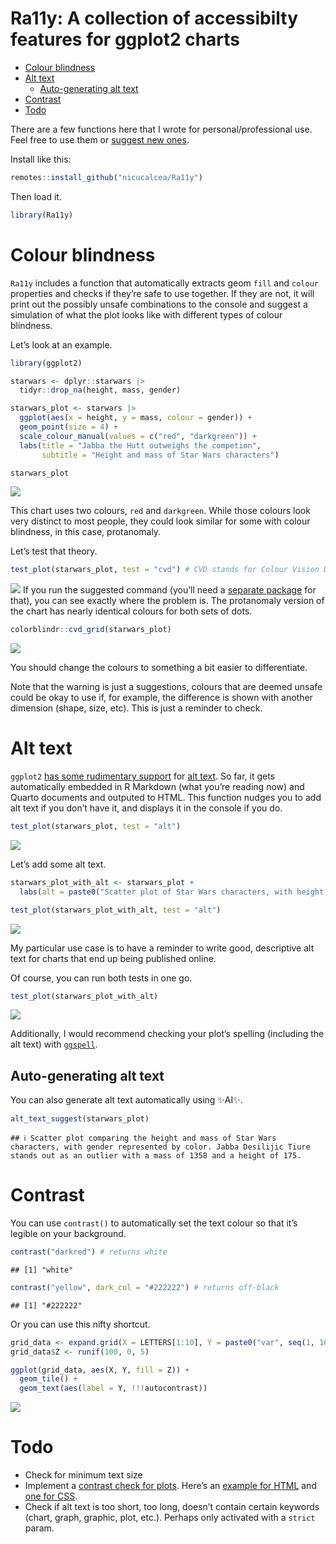 Ra11y: A collection of accessibilty features for ggplot2 charts
================

- [Colour blindness](#colour-blindness)
- [Alt text](#alt-text)
  - [Auto-generating alt text](#auto-generating-alt-text)
- [Contrast](#contrast)
- [Todo](#todo)

There are a few functions here that I wrote for personal/professional
use. Feel free to use them or [suggest new
ones](https://github.com/nicucalcea/ggspell/issues).

Install like this:

``` r
remotes::install_github("nicucalcea/Ra11y")
```

Then load it.

``` r
library(Ra11y)
```

# Colour blindness

`Ra11y` includes a function that automatically extracts geom `fill` and
`colour` properties and checks if they’re safe to use together. If they
are not, it will print out the possibly unsafe combinations to the
console and suggest a simulation of what the plot looks like with
different types of colour blindness.

Let’s look at an example.

``` r
library(ggplot2)

starwars <- dplyr::starwars |> 
  tidyr::drop_na(height, mass, gender)

starwars_plot <- starwars |>
  ggplot(aes(x = height, y = mass, colour = gender)) +
  geom_point(size = 4) +
  scale_colour_manual(values = c("red", "darkgreen")) +
  labs(title = "Jabba the Hutt outweighs the competion",
       subtitle = "Height and mass of Star Wars characters")

starwars_plot
```

![](README_files/figure-gfm/unnamed-chunk-4-1.png)<!-- -->

This chart uses two colours, `red` and `darkgreen`. While those colours
look very distinct to most people, they could look similar for some with
colour blindness, in this case, protanomaly.

Let’s test that theory.

``` r
test_plot(starwars_plot, test = "cvd") # CVD stands for Colour Vision Deficiency
```

![](README_files/figure-gfm//unnamed-chunk-5.svg)<!-- --> If you run the
suggested command (you’ll need a [separate
package](https://github.com/clauswilke/colorblindr) for that), you can
see exactly where the problem is. The protanomaly version of the chart
has nearly identical colours for both sets of dots.

``` r
colorblindr::cvd_grid(starwars_plot)
```

![](README_files/figure-gfm/unnamed-chunk-6-1.png)<!-- -->

You should change the colours to something a bit easier to
differentiate.

Note that the warning is just a suggestions, colours that are deemed
unsafe could be okay to use if, for example, the difference is shown
with another dimension (shape, size, etc). This is just a reminder to
check.

# Alt text

`ggplot2` [has some rudimentary
support](https://github.com/tidyverse/ggplot2/issues/4477) for [alt
text](https://en.wikipedia.org/wiki/Alt_attribute). So far, it gets
automatically embedded in R Markdown (what you’re reading now) and
Quarto documents and outputed to HTML. This function nudges you to add
alt text if you don’t have it, and displays it in the console if you do.

``` r
test_plot(starwars_plot, test = "alt")
```

![](README_files/figure-gfm//unnamed-chunk-7.svg)<!-- -->

Let’s add some alt text.

``` r
starwars_plot_with_alt <- starwars_plot +
  labs(alt = paste0("Scatter plot of Star Wars characters, with height plotted on the x-axis and mass on the y-axis. The dots are coloured by gender. Generally-speaking, height and mass are correlated. The heaviest character is ", starwars$name[starwars$mass == max(starwars$mass)], "."))

test_plot(starwars_plot_with_alt, test = "alt")
```

![](README_files/figure-gfm//unnamed-chunk-8.svg)<!-- -->

My particular use case is to have a reminder to write good, descriptive
alt text for charts that end up being published online.

Of course, you can run both tests in one go.

``` r
test_plot(starwars_plot_with_alt)
```

![](README_files/figure-gfm//unnamed-chunk-9.svg)<!-- -->

Additionally, I would recommend checking your plot’s spelling (including
the alt text) with [`ggspell`](https://github.com/nicucalcea/ggspell).

## Auto-generating alt text

You can also generate alt text automatically using ✨AI✨.

``` r
alt_text_suggest(starwars_plot)
```

    ## ℹ Scatter plot comparing the height and mass of Star Wars characters, with gender represented by color. Jabba Desilijic Tiure stands out as an outlier with a mass of 1358 and a height of 175.

# Contrast

You can use `contrast()` to automatically set the text colour so that
it’s legible on your background.

``` r
contrast("darkred") # returns white
```

    ## [1] "white"

``` r
contrast("yellow", dark_col = "#222222") # returns off-black
```

    ## [1] "#222222"

Or you can use this nifty shortcut.

``` r
grid_data <- expand.grid(X = LETTERS[1:10], Y = paste0("var", seq(1, 10)))
grid_data$Z <- runif(100, 0, 5)

ggplot(grid_data, aes(X, Y, fill = Z)) + 
  geom_tile() +
  geom_text(aes(label = Y, !!!autocontrast))
```

![](README_files/figure-gfm/unnamed-chunk-12-1.png)<!-- -->

# Todo

- Check for minimum text size
- Implement a [contrast check for
  plots](https://marijohannessen.github.io/color-contrast-checker/).
  Here’s an [example for
  HTML](https://github.com/jasonday/color-contrast) and [one for
  CSS](https://github.com/csstools/postcss-wcag-contrast).
- Check if alt text is too short, too long, doesn’t contain certain
  keywords (chart, graph, graphic, plot, etc.). Perhaps only activated
  with a `strict` param.
